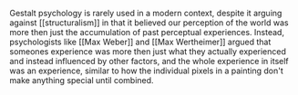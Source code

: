 Gestalt psychology is rarely used in a modern context, despite it arguing against [[structuralism]] in that it believed our perception of the world was more then just the accumulation of past perceptual experiences. Instead, psychologists like [[Max Weber]] and [[Max Wertheimer]] argued that someones experience was more then just what they actually experienced and instead influenced by other factors, and the whole experience in itself was an experience, similar to how the individual pixels in a painting don't make anything special until combined.